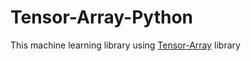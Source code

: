 # Tensor-Array-Python
This machine learning library using [Tensor-Array](https://github.com/Tensor-Array/Tensor-Array) library
